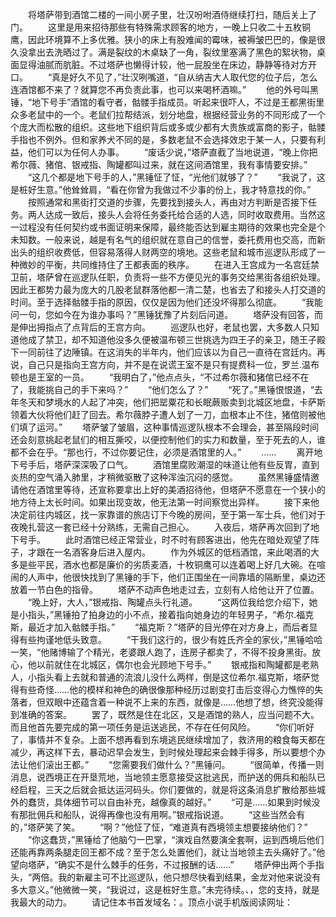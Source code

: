 　　将塔萨带到酒馆二楼的一间小房子里，壮汉吩咐酒侍继续打扫，随后关上了门。
　　这里是用来招待那些有特殊需求顾客的地方，一晚上只收二十五枚铜鹰，因此环境算不上多优雅。狭小的床上有股难闻的霉味，被褥皱巴巴的，像是很久没拿出去洗晒过了。满是裂纹的木桌缺了一角，裂纹里塞满了黑色的絮状物，桌面显得油腻而肮脏。不过塔萨也懒得计较，他一屁股坐在床边，静静等待对方开口。
　　“真是好久不见了，”壮汉咧嘴道，“自从纳吉大人取代您的位子后，怎么连酒馆都不来了？就算您不再负责此事，也可以来喝杯酒嘛。”
　　他的外号叫黑锤，“地下号手”酒馆的看守者，骷髅手指成员。听起来很吓人，不过是王都黑街里众多老鼠中的一个。老鼠们拉帮结派，划分地盘，根据经营业务的不同形成了一个个庞大而松散的组织。这些地下组织背后或多或少都有大贵族或富商的影子，骷髅手指也不例外。但和家养犬不同的是，多数老鼠不会选择效忠于某一人，只要有利益，他们可以为任何人办事。
　　“废话少说，”塔萨直截了当地说道，“晚上你把希尔薇、猪倌、银戒指、陶罐都叫过来，就在这间酒馆里，我有事情要安排。”
　　“这几个都是地下号手的人，”黑锤怔了怔，“光他们就够了？”
　　“我说了，这是桩好生意。”他耸耸肩，“看在你曾为我做过不少事的份上，我才特意找的你。”
　　按照通常和黑街打交道的步骤，先要找到接头人，再由对方判断是否接下任务。两人达成一致后，接头人会将任务委托给合适的人选，同时收取费用。当然这一过程没有任何契约或书面证明来保障，最终能否达到雇主期待的效果也完全是个未知数。一般来说，越是有名气的组织就在意自己的信誉，委托费用也交高，而新出头的组织收费低，但容易落得人财两空的境地。这些老鼠和城市巡逻队形成了一种微妙的平衡，共同维持住了王都表面的秩序。
　　在进入王宫成为一名宫廷禁卫前，塔萨曾在巡逻队任职，负责将一些不方便见光的事务交给黑街各组织处理。因此王都势力最为庞大的几股老鼠群落他都一清二楚，也省去了和接头人打交道的时间。至于选择骷髅手指的原因，仅仅是因为他们还没坏得那么彻底。
　　“我能问一句，您如今在为谁办事吗？”黑锤犹豫了片刻后问道。
　　塔萨没有回答，而是伸出拇指点了点背后的王宫方向。
　　巡逻队也好，老鼠也罢，大多数人只知道他成了禁卫，却不知道他没多久便被温布顿三世挑选为四王子的亲卫，随王子殿下一同前往了边陲镇。在这消失的半年内，他们应该以为自己一直待在宫廷内。再说，自己只是指向王宫方向，并不是在说谎王室不是只有提费科一位，罗兰.温布顿也是王室的一员。
　　“我明白了，”他点点头，“不过希尔薇和猪倌已经不在了，我能挑自己的手下来吗？”
　　“他们怎么了？”
　　“死了。”黑锤恨恨道，“去年冬天和梦境水的人起了冲突，他们把罂粟花和长眠蕨贩卖到北城区地盘，卡萨斯领着大伙将他们赶了回去。希尔薇脖子遭人划了一刀，血根本止不住，猪倌则被他们填了运河。”
　　塔萨皱了皱眉，这种事情巡逻队根本不会理会，甚至隔段时间还会刻意挑起老鼠们的相互撕咬，以便控制他们的实力和数量，至于死去的人，谁都不会在乎。“那也行，不过你要记住，必须是酒馆里的人。”
　　……
　　离开地下号手后，塔萨深深吸了口气。
　　酒馆里腐败潮湿的味道让他有些反胃，直到炎热的空气涌入肺里，才稍微驱散了这种浑浊沉闷的感觉。
　　虽然黑锤盛情邀请他在酒馆里等待，还宣称要拿出上好的美酒招待他，但塔萨不愿意在一个狭小的地方待上太长时间。如果出现变故，他无法第一时间察觉出异样。
　　接下来他决定前往内城区，找一家靠谱的旅店订下今晚的房间，至于第一军士兵，他们对于夜晚扎营这一套已经十分熟练，无需自己担心。
　　入夜后，塔萨再次回到了地下号手。
　　此时酒馆已经正常营业，时不时有顾客进出，他先在暗处观望了阵子，才跟在一名酒客身后进入屋内。
　　作为外城区的低档酒馆，来此喝酒的大多是些平民，酒水也都是廉价的劣质麦酒，十枚铜鹰可以连着喝上好几大碗。在喧闹的人声中，他很快找到了黑锤的手下，他们正围坐在一间靠墙的隔断里，桌边还放着一节白色的指骨。
　　塔萨不动声色地走过去，立刻有人给他让开了位置。
　　“晚上好，大人，”银戒指、陶罐点头行礼道。
　　“这两位我给您介绍下，她是小指头，”黑锤拍了拍身边的小不点，接着指向她身边的年轻男子，“希尔.福克斯，最近才加入骷髅手指。”
　　“福克斯？”塔萨的目光停在对方身上，而后者显得有些拘谨地低头致意。
　　“干我们这行的，很少有姓氏齐全的家伙，”黑锤哈哈一笑，“他赌博输了个精光，老婆跟人跑了，连房子都卖了，不得不投身黑街。放心，他以前就住在北城区，偶尔也会光顾地下号手。”
　　银戒指和陶罐都是老熟人，小指头看上去就和普通的流浪儿没什么两样，倒是这位希尔.福克斯，塔萨觉得有些奇怪……他的模样和神色的确很像那种经历过剧变打击后变得心力憔悴的失落者，但双眼中还蕴含着一种说不上来的东西，就像是……他想了想，终究没能得到准确的答案。
　　罢了，既然是住在北区，又是酒馆的熟人，应当问题不大。而且他首先要完成的第一项任务是运送逃民，不存在任何风险。
　　“你们听好了，事情并不复杂。上面不想再看到东境逃民继续增加了，救济用的粮食每天都在减少，再这样下去，暴动迟早会发生，到时候处理起来会棘手得多，所以要想个办法让他们滚出王都。”
　　“您需要我们做什么？”黑锤问。
　　“很简单，传播一则消息，说西境正在开垦荒地，当地领主愿意接受这批逃民，而护送的佣兵和船队已经启程，三天之后就会抵达运河码头。你们要做的，就是将这条消息扩散给那些城外的蠢货，具体细节可以自由补充，越像真的越好。”
　　“可是……如果到时候没有那批佣兵和船队，说得再像也没有用啊。”银戒指说道。
　　“这些当然会有的，”塔萨笑了笑。
　　“啊？”他怔了怔，“难道真有西境领主想要接纳他们？”
　　“你这蠢货，”黑锤给了他脑勺一巴掌，“演戏自然要演全套啊，运到西境后他们还能再靠两条腿走回王都不成？至于怎么处置他们，就让当地领主去头痛好了。”他望向塔萨，“确实不是什么棘手的任务，不过报酬的话……”
　　塔萨伸出两个手指头，“两倍。我的新雇主可不比巡逻队，他只想尽快看到结果，金龙对他来说没有多大意义。”他微微一笑，“我说过，这是桩好生意。”未完待续。、，您的支持，就是我最大的动力。
　　请记住本书首发域名：。顶点小说手机版阅读网址：